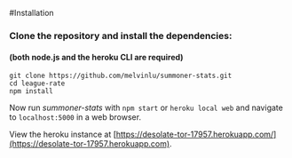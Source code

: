 #Installation
### Clone the repository and install the dependencies:
#### (both node.js and the heroku CLI are required)

```
git clone https://github.com/melvinlu/summoner-stats.git
cd league-rate
npm install
```

Now run _summoner-stats_ with `npm start` or `heroku local web` and navigate to `localhost:5000` in a web browser.

View the heroku instance at [https://desolate-tor-17957.herokuapp.com/](https://desolate-tor-17957.herokuapp.com).
